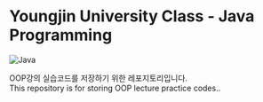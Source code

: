 # Youngjin University Class - Java Programming
![Java](https://img.shields.io/badge/Java-8-red)


OOP강의 실습코드를 저장하기 위한 레포지토리입니다. <br>
This repository is for storing OOP lecture practice codes..
